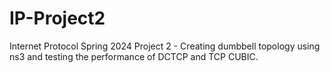 # IP-Project2
Internet Protocol Spring 2024 Project 2 - Creating dumbbell topology using ns3 and testing the performance of DCTCP and TCP CUBIC. 
